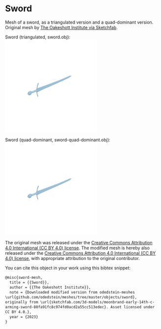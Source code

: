 # Sword

Mesh of a sword, as a triangulated version and a quad-dominant version.
Original mesh by [The Oakeshott Institute via Sketchfab](https://sketchfab.com/3d-models/moonbrand-early-14th-c-arming-sword-80fa91fc8c974fd0acd2a55cc513edec).

Sword (triangulated, sword.obj):
![sword](sword.png)

Sword (quad-dominant, sword-quad-dominant.obj):
![sword-quad-dominant](sword-quad-dominant.png)

The original mesh was released under the [Creative Commons Attribution 4.0 International (CC BY 4.0) license](https://creativecommons.org/licenses/by/4.0/).
The modified mesh is hereby also released under the [Creative Commons Attribution 4.0 International (CC BY 4.0) license](https://creativecommons.org/licenses/by/4.0/), with appropriate attribution to the original contributor.

You can cite this object in your work using this bibtex snippet:
```
@misc{sword-mesh,
  title = {{Sword}},
  author = {{The Oakeshott Institute}},
  note = {Downloaded modified version from odedstein-meshes \url{github.com/odedstein/meshes/tree/master/objects/sword}, originally from \url{sketchfab.com/3d-models/moonbrand-early-14th-c-arming-sword-80fa91fc8c974fd0acd2a55cc513edec}. Asset licensed under CC BY 4.0.},
  year = {2023}
}
```
